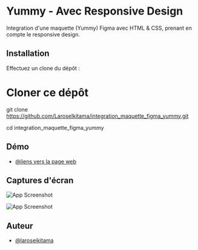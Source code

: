 # Yummy - Avec Responsive Design

Integration d'une maquette (Yummy) Figma avec HTML & CSS, prenant en compte le responsive design.

## Installation

Effectuez un clone du dépôt :

# Cloner ce dépôt
git clone https://github.com/LaroseIkitama/integration_maquette_figma_yummy.git

cd integration_maquette_figma_yummy

## Démo

- [@liens vers la page web](https://laroseikitama.github.io/integration_maquette_figma_yummy/)

## Captures d'écran

![App Screenshot](https://i.imgur.com/ns08jL5.png)

![App Screenshot](https://i.imgur.com/kdklyyo.png)

## Auteur

- [@laroseikitama](https://github.com/LaroseIkitama)
